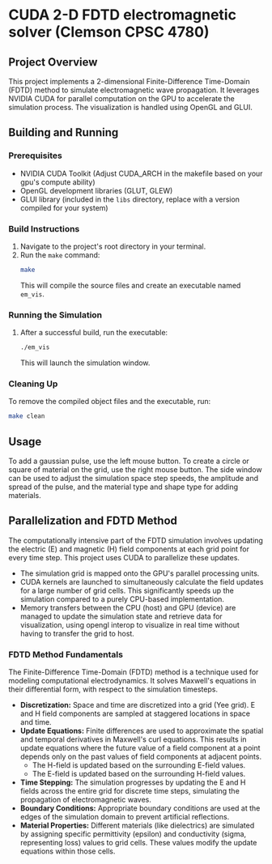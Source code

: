 # CUDA 2-D FDTD electromagnetic solver (Clemson CPSC 4780)

## Project Overview

This project implements a 2-dimensional Finite-Difference Time-Domain (FDTD) method to simulate electromagnetic wave propagation. It leverages NVIDIA CUDA for parallel computation on the GPU to accelerate the simulation process. The visualization is handled using OpenGL and GLUI.

## Building and Running

### Prerequisites

*   NVIDIA CUDA Toolkit (Adjust CUDA_ARCH in the makefile based on your gpu's compute ability)
*   OpenGL development libraries (GLUT, GLEW)
*   GLUI library (included in the `libs` directory, replace with a version compiled for your system)

### Build Instructions

1.  Navigate to the project's root directory in your terminal.
2.  Run the `make` command:
    ```bash
    make
    ```
    This will compile the source files and create an executable named `em_vis`.

### Running the Simulation

1.  After a successful build, run the executable:
    ```bash
    ./em_vis
    ```
    This will launch the simulation window.

### Cleaning Up

To remove the compiled object files and the executable, run:
```bash
make clean
```

## Usage

To add a gaussian pulse, use the left mouse button. To create a circle or square of material on the grid, use the right mouse button. The side window can be used to adjust the simulation space step speeds, the amplitude and spread of the pulse, and the material type and shape type for adding materials.

## Parallelization and FDTD Method


The computationally intensive part of the FDTD simulation involves updating the electric (E) and magnetic (H) field components at each grid point for every time step. This project uses CUDA to parallelize these updates.

*   The simulation grid is mapped onto the GPU's parallel processing units.
*   CUDA kernels are launched to simultaneously calculate the field updates for a large number of grid cells. This significantly speeds up the simulation compared to a purely CPU-based implementation.
*   Memory transfers between the CPU (host) and GPU (device) are managed to update the simulation state and retrieve data for visualization, using opengl interop to visualize in real time without having to transfer the grid to host.

### FDTD Method Fundamentals

The Finite-Difference Time-Domain (FDTD) method is a technique used for modeling computational electrodynamics. It solves Maxwell's equations in their differential form, with respect to the simulation timesteps.

*   **Discretization:** Space and time are discretized into a grid (Yee grid). E and H field components are sampled at staggered locations in space and time.
*   **Update Equations:** Finite differences are used to approximate the spatial and temporal derivatives in Maxwell's curl equations. This results in update equations where the future value of a field component at a point depends only on the past values of field components at adjacent points.
    *   The H-field is updated based on the surrounding E-field values.
    *   The E-field is updated based on the surrounding H-field values.
*   **Time Stepping:** The simulation progresses by updating the E and H fields across the entire grid for discrete time steps, simulating the propagation of electromagnetic waves.
*   **Boundary Conditions:** Appropriate boundary conditions are used at the edges of the simulation domain to prevent artificial reflections.
*   **Material Properties:** Different materials (like dielectrics) are simulated by assigning specific permittivity (epsilon) and conductivity (sigma, representing loss) values to grid cells. These values modify the update equations within those cells.